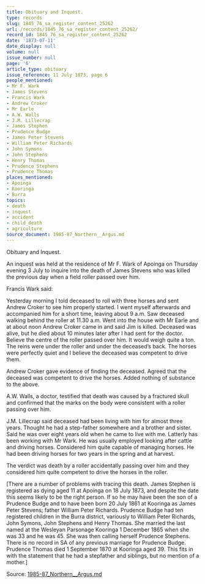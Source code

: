 ```yaml
---
title: Obituary and Inquest.
type: records
slug: 1845_76_sa_register_content_25262
url: /records/1845_76_sa_register_content_25262/
record_id: 1845_76_sa_register_content_25262
date: '1873-07-11'
date_display: null
volume: null
issue_number: null
page: '6'
article_type: obituary
issue_reference: 11 July 1873, page 6
people_mentioned:
- Mr F. Wark
- James Stevens
- Francis Wark
- Andrew Croker
- Mr Earle
- A.W. Walls
- J.M. Lillecrap
- James Stephen
- Prudence Budge
- James Peter Stevens
- William Peter Richards
- John Symons
- John Stephens
- Henry Thomas
- Prudence Stephens
- Prudence Thomas
places_mentioned:
- Apoinga
- Kooringa
- Burra
topics:
- death
- inquest
- accident
- child_death
- agriculture
source_document: 1985-87_Northern__Argus.md
---
```


Obituary and Inquest.

An inquest was held at the residence of Mr F. Wark of Apoinga on Thursday  evening 3 July to inquire into the death of James Stevens who was killed the previous day when a  field roller passed over him.

Francis Wark said:

Yesterday morning I told deceased to roll with three horses and sent Andrew Croker to see him properly started.  I went myself afterwards and accompanied him for a short time, leaving about 9 a.m.  Saw deceased walking behind the roller at 11.30 a.m.  Went into the house with Mr Earle and at about noon Andrew Croker came in and said Jim is killed.  Deceased was alive, but he died about 10 minutes later after I had sent for the doctor.  Believe the centre of the roller passed over him.  It would weigh quite a ton.  The reins were under the roller and under the deceased’s back.  The horses were perfectly quiet and I believe the deceased was competent to drive them.

Andrew Croker gave evidence of finding the deceased.  Agreed that the deceased was competent to drive the horses.  Added nothing of substance to the above.

A.W. Walls, a doctor, testified that death was caused by a fractured skull and confirmed that the marks on the body were consistent with a roller passing over him.

J.M. Lillecrap said deceased had been living with him for almost three years.  Thought he had a step-father somewhere and a brother and sister.  Said he was over eight years old when he came to live with me.  Latterly has been working with Mr Wark.    He was usually employed looking after cattle and driving horses.  Considered him quite capable of managing horses.  He had been driving horses for two years in the spring and at harvest.

The verdict was death by a roller accidentally passing over him and they considered him quite competent to drive the horses in the roller.

[There are a number of problems with tracing this death.  James Stephen is registered as dying aged 11 at Apoinga on 18 July 1873, and despite the date this seems likely to be the right person.  If so he may have been the son of a Prudence Budge and to have been born 20 July 1861 at Kooringa as James Peter Stevens; father William Peter Richards.  Prudence Budge had ten registered children in the Burra district, variously to William Peter Richards, John Symons, John Stephens and Henry Thomas.  She married the last named at the Wesleyan Parsonage Kooringa 1 December 1865 when she was 33 and he was 45.  She was then calling herself Prudence Stephens.  There is no record in SA of any previous marriage for Prudence Budge.  Prudence Thomas died 1 September 1870 at Kooringa aged 39.  This fits in with the statement that he had a stepfather and siblings, but no mention of a mother.]

Source: [1985-87_Northern__Argus.md](/downloads/markdown/1985-87_Northern__Argus.md)
